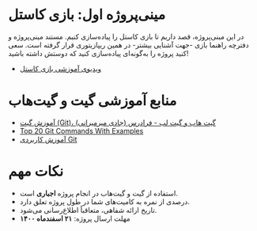 # مینی‌پروژه اول: بازی کاستل
در این مینی‌پروژه، قصد داریم تا بازی کاستل را پیاده‌سازی کنیم. مستند مینی‌پروژه و دفترچه راهنما بازی -جهت آشنایی بیشتر- در همین ریپازیتوری قرار گرفته است.
سعی کنید ‌پروژه را به‌گونه‌ای پیاده‌سازی کنید که دوستش داشته باشید!
- [ویدیوی آموزشی بازی کاستل](https://www.aparat.com/v/CeXN6/%D8%A2%D9%85%D9%88%D8%B2%D8%B4_%D8%A8%D8%A7%D8%B2%DB%8C_%DA%A9%D8%A7%D8%B3%D8%AA%D9%84)

# منابع آموزشی گیت و گیت‌هاب
- [آموزش گیت (Git)، گیت هاب و گیت لب - فرادرس (جادی میرمیرانی)](https://faradars.org/courses/fvgit9609-git-github-gitlab)
- [Top 20 Git Commands With Examples](https://dzone.com/articles/top-20-git-commands-with-examples)
- [آموزش کاربردی Git](https://gotoclass.ir/courses/git/)

# نکات مهم
- استفاده از گیت و گیت‌هاب در انجام پروژه **اجباری** است.
- درصدی از نمره به کامیت‌های شما در طول پروژه تعلق دارد.
- تاریخ ارائه شفاهی، متعاقباً اطلاع‌رسانی می‌شود.
- مهلت ارسال پروژه: **۲۱ اسفندماه ۱۴۰۰**
